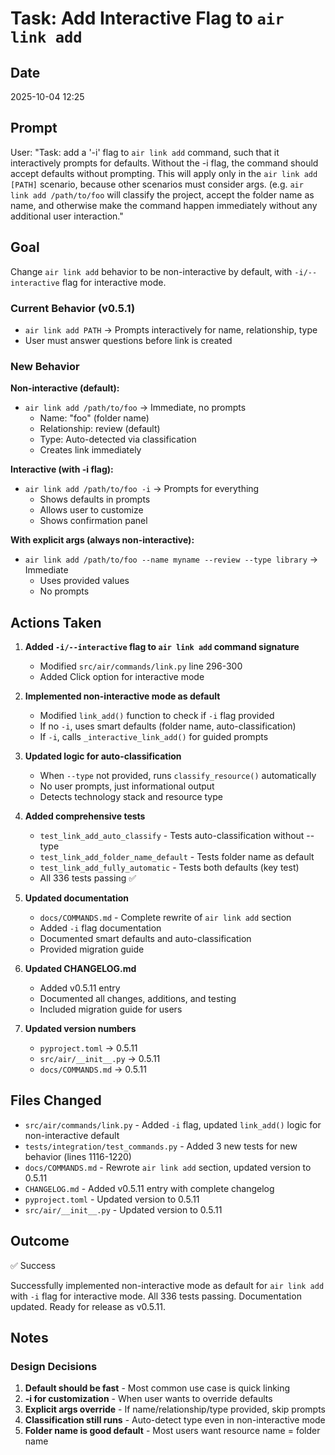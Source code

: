 # Task: Add Interactive Flag to `air link add`

## Date
2025-10-04 12:25

## Prompt
User: "Task: add a '-i' flag to `air link add` command, such that it interactively prompts for defaults. Without the -i flag, the command should accept defaults without prompting. This will apply only in the `air link add [PATH]` scenario, because other scenarios must consider args. (e.g. `air link add /path/to/foo` will classify the project, accept the folder name as name, and otherwise make the command happen immediately without any additional user interaction."

## Goal

Change `air link add` behavior to be non-interactive by default, with `-i/--interactive` flag for interactive mode.

### Current Behavior (v0.5.1)
- `air link add PATH` → Prompts interactively for name, relationship, type
- User must answer questions before link is created

### New Behavior
**Non-interactive (default):**
- `air link add /path/to/foo` → Immediate, no prompts
  - Name: "foo" (folder name)
  - Relationship: review (default)
  - Type: Auto-detected via classification
  - Creates link immediately

**Interactive (with -i flag):**
- `air link add /path/to/foo -i` → Prompts for everything
  - Shows defaults in prompts
  - Allows user to customize
  - Shows confirmation panel

**With explicit args (always non-interactive):**
- `air link add /path/to/foo --name myname --review --type library` → Immediate
  - Uses provided values
  - No prompts

## Actions Taken

1. **Added `-i/--interactive` flag to `air link add` command signature**
   - Modified `src/air/commands/link.py` line 296-300
   - Added Click option for interactive mode

2. **Implemented non-interactive mode as default**
   - Modified `link_add()` function to check if `-i` flag provided
   - If no `-i`, uses smart defaults (folder name, auto-classification)
   - If `-i`, calls `_interactive_link_add()` for guided prompts

3. **Updated logic for auto-classification**
   - When `--type` not provided, runs `classify_resource()` automatically
   - No user prompts, just informational output
   - Detects technology stack and resource type

4. **Added comprehensive tests**
   - `test_link_add_auto_classify` - Tests auto-classification without --type
   - `test_link_add_folder_name_default` - Tests folder name as default
   - `test_link_add_fully_automatic` - Tests both defaults (key test)
   - All 336 tests passing ✅

5. **Updated documentation**
   - `docs/COMMANDS.md` - Complete rewrite of `air link add` section
   - Added `-i` flag documentation
   - Documented smart defaults and auto-classification
   - Provided migration guide

6. **Updated CHANGELOG.md**
   - Added v0.5.11 entry
   - Documented all changes, additions, and testing
   - Included migration guide for users

7. **Updated version numbers**
   - `pyproject.toml` → 0.5.11
   - `src/air/__init__.py` → 0.5.11
   - `docs/COMMANDS.md` → 0.5.11

## Files Changed

- `src/air/commands/link.py` - Added `-i` flag, updated `link_add()` logic for non-interactive default
- `tests/integration/test_commands.py` - Added 3 new tests for new behavior (lines 1116-1220)
- `docs/COMMANDS.md` - Rewrote `air link add` section, updated version to 0.5.11
- `CHANGELOG.md` - Added v0.5.11 entry with complete changelog
- `pyproject.toml` - Updated version to 0.5.11
- `src/air/__init__.py` - Updated version to 0.5.11

## Outcome
✅ Success

Successfully implemented non-interactive mode as default for `air link add` with `-i` flag for interactive mode. All 336 tests passing. Documentation updated. Ready for release as v0.5.11.

## Notes

### Design Decisions

1. **Default should be fast** - Most common use case is quick linking
2. **-i for customization** - When user wants to override defaults
3. **Explicit args override** - If name/relationship/type provided, skip prompts
4. **Classification still runs** - Auto-detect type even in non-interactive mode
5. **Folder name is good default** - Most users want resource name = folder name
